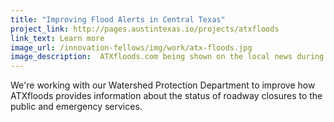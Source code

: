 ```yaml
---
title: "Improving Flood Alerts in Central Texas"
project_link: http://pages.austintexas.io/projects/atxfloods
link_text: Learn more
image_url: /innovation-fellows/img/work/atx-floods.jpg
image_description:  ATXfloods.com being shown on the local news during a flooding event.
---
```


We're working with our Watershed Protection Department to improve how ATXfloods provides information about the status of roadway closures to the public and emergency services.
